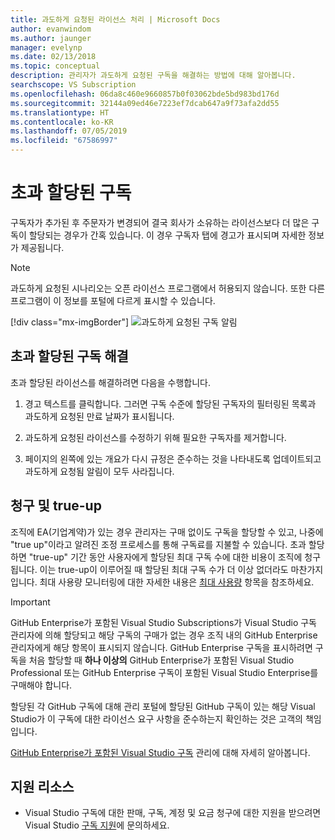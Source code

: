 ```yaml
---
title: 과도하게 요청된 라이선스 처리 | Microsoft Docs
author: evanwindom
ms.author: jaunger
manager: evelynp
ms.date: 02/13/2018
ms.topic: conceptual
description: 관리자가 과도하게 요청된 구독을 해결하는 방법에 대해 알아봅니다.
searchscope: VS Subscription
ms.openlocfilehash: 06da8c460e9660857b0f03062bde5bd983bd176d
ms.sourcegitcommit: 32144a09ed46e7223ef7dcab647a9f73afa2dd55
ms.translationtype: HT
ms.contentlocale: ko-KR
ms.lasthandoff: 07/05/2019
ms.locfileid: "67586997"
---
```

# <a name="overallocated-subscriptions"></a>초과 할당된 구독

구독자가 추가된 후 주문자가 변경되어 결국 회사가 소유하는 라이선스보다 더 많은 구독이 할당되는 경우가 간혹 있습니다. 이 경우 구독자 탭에 경고가 표시되며 자세한 정보가 제공됩니다.

> [!NOTE]
> 과도하게 요청된 시나리오는 오픈 라이선스 프로그램에서 허용되지 않습니다.  또한 다른 프로그램이 이 정보를 포털에 다르게 표시할 수 있습니다.
>
> [!div class="mx-imgBorder"]
> ![과도하게 요청된 구독 알림](_img/over-claimed/over-claimed-alert.png)

## <a name="resolving-overallocated-subscriptions"></a>초과 할당된 구독 해결

초과 할당된 라이선스를 해결하려면 다음을 수행합니다.

1. 경고 텍스트를 클릭합니다. 그러면 구독 수준에 할당된 구독자의 필터링된 목록과 과도하게 요청된 만료 날짜가 표시됩니다. 

2. 과도하게 요청된 라이선스를 수정하기 위해 필요한 구독자를 제거합니다. 

3. 페이지의 왼쪽에 있는 개요가 다시 규정은 준수하는 것을 나타내도록 업데이트되고 과도하게 요청됨 알림이 모두 사라집니다. 

## <a name="billing-and-true-up"></a>청구 및 true-up

조직에 EA(기업계약)가 있는 경우 관리자는 구매 없이도 구독을 할당할 수 있고, 나중에 "true up"이라고 알려진 조정 프로세스를 통해 구독료를 지불할 수 있습니다.  초과 할당하면 "true-up" 기간 동안 사용자에게 할당된 최대 구독 수에 대한 비용이 조직에 청구됩니다.  이는 true-up이 이루어질 때 할당된 최대 구독 수가 더 이상 없더라도 마찬가지입니다.  최대 사용량 모니터링에 대한 자세한 내용은 [최대 사용량](maximum-usage.md) 항목을 참조하세요.

> [!Important]
> GitHub Enterprise가 포함된 Visual Studio Subscriptions가 Visual Studio 구독 관리자에 의해 할당되고 해당 구독의 구매가 없는 경우 조직 내의 GitHub Enterprise 관리자에게 해당 항목이 표시되지 않습니다. GitHub Enterprise 구독을 표시하려면 구독을 처음 할당할 때 **하나 이상의** GitHub Enterprise가 포함된 Visual Studio Professional 또는 GitHub Enterprise 구독이 포함된 Visual Studio Enterprise를 구매해야 합니다.  
>
> 할당된 각 GitHub 구독에 대해 관리 포털에 할당된 GitHub 구독이 있는 해당 Visual Studio가 이 구독에 대한 라이선스 요구 사항을 준수하는지 확인하는 것은 고객의 책임입니다.

[GitHub Enterprise가 포함된 Visual Studio 구독](assign-github.md) 관리에 대해 자세히 알아봅니다.

## <a name="support-resources"></a>지원 리소스

- Visual Studio 구독에 대한 판매, 구독, 계정 및 요금 청구에 대한 지원을 받으려면 Visual Studio [구독 지원](https://visualstudio.microsoft.com/subscriptions/support/)에 문의하세요.
